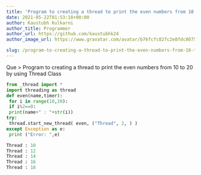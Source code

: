 ```yaml
---
title: 'Program to creating a thread to print the even numbers from 10 to 20 by using Thread Class'
date: 2021-05-22T01:53:18+00:00
author: Kaustubh Kulkarni
author_title: Programmer
author_url: https://github.com/kaustubhk24
author_image_url: https://www.gravatar.com/avatar/b76fcfc82fc2e8fdc8075636f1735f61?s=200

slug: /program-to-creating-a-thread-to-print-the-even-numbers-from-10-to-20-by-using-thread-class/
---
```

Que > Program to creating a thread to print the even numbers from 10 to 20 by using Thread Class

```python title="file.py"
from _thread import *
import threading as thread
def even(name,timer):
 for i in range(10,20):
 if i%2==0:
 print(name+" : "+str(i))
try:
 thread.start_new_thread( even, ("Thread", 2, ) )
except Exception as e:
 print ("Error: ",e)
```

```python title="Output"
Thread : 10
Thread : 12
Thread : 14
Thread : 16
Thread : 18
```